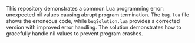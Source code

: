 This repository demonstrates a common Lua programming error: unexpected nil values causing abrupt program termination. The `bug.lua` file shows the erroneous code, while `bugSolution.lua` provides a corrected version with improved error handling.  The solution demonstrates how to gracefully handle nil values to prevent program crashes.